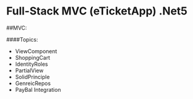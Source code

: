 # Full-Stack MVC (eTicketApp) .Net5


##MVC:

####Topics:

  * ViewComponent
  * ShoppingCart
  * IdentityRoles
  * PartialView
  * SolidPrinciple
  * GenreicRepos
  * PayBal Integration
